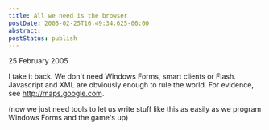```yaml
---
title: All we need is the browser
postDate: 2005-02-25T16:49:34.625-06:00
abstract: 
postStatus: publish
---
```

25 February 2005

I take it back. We don't need Windows Forms, smart clients or Flash. Javascript and XML are obviously enough to rule the world. For evidence, see http://maps.google.com.



(now we just need tools to let us write stuff like this as easily as we program Windows Forms and the game's up)
